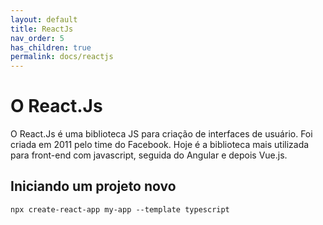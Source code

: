 ```yaml
---
layout: default
title: ReactJs
nav_order: 5
has_children: true
permalink: docs/reactjs
---
```


# O React.Js

O React.Js é uma biblioteca JS para criação de interfaces de usuário. Foi criada em 2011 pelo time do Facebook.
Hoje é a biblioteca mais utilizada para front-end com javascript, seguida do Angular e depois Vue.js.

## Iniciando um projeto novo

```
npx create-react-app my-app --template typescript
```
